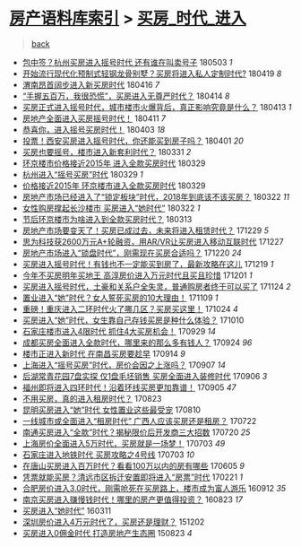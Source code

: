 [房产语料库索引](../../README.md)  > [买房_时代_进入](买房_时代_进入.md)
====
> [back](../README.md)

- [包中签？杭州买房进入摇号时代 还有谁在叫卖号子](http://jkwz.applinzi.com/ittc/7098833336728552458.html#%E5%8C%85%E4%B8%AD%E7%AD%BE%EF%BC%9F%E6%9D%AD%E5%B7%9E%E4%B9%B0%E6%88%BF%E8%BF%9B%E5%85%A5%E6%91%87%E5%8F%B7%E6%97%B6%E4%BB%A3+%E8%BF%98%E6%9C%89%E8%B0%81%E5%9C%A8%E5%8F%AB%E5%8D%96%E5%8F%B7%E5%AD%90) 180503 *1* 
- [开始流行现代化预制式轻钢龙骨别墅？买房将进入私人定制时代?](http://jkwz.applinzi.com/ittc/7093630608859464721.html#%E5%BC%80%E5%A7%8B%E6%B5%81%E8%A1%8C%E7%8E%B0%E4%BB%A3%E5%8C%96%E9%A2%84%E5%88%B6%E5%BC%8F%E8%BD%BB%E9%92%A2%E9%BE%99%E9%AA%A8%E5%88%AB%E5%A2%85%EF%BC%9F%E4%B9%B0%E6%88%BF%E5%B0%86%E8%BF%9B%E5%85%A5%E7%A7%81%E4%BA%BA%E5%AE%9A%E5%88%B6%E6%97%B6%E4%BB%A3%3F) 180419 *8* 
- [渭南昂首阔步进入新买房时代](http://jkwz.applinzi.com/ittc/7092723040431637520.html#%E6%B8%AD%E5%8D%97%E6%98%82%E9%A6%96%E9%98%94%E6%AD%A5%E8%BF%9B%E5%85%A5%E6%96%B0%E4%B9%B0%E6%88%BF%E6%97%B6%E4%BB%A3) 180416 *7* 
- [“手握五百万，我很恐慌”，买房进入无尊严时代？](http://jkwz.applinzi.com/ittc/7091788260567417866.html#%E2%80%9C%E6%89%8B%E6%8F%A1%E4%BA%94%E7%99%BE%E4%B8%87%EF%BC%8C%E6%88%91%E5%BE%88%E6%81%90%E6%85%8C%E2%80%9D%EF%BC%8C%E4%B9%B0%E6%88%BF%E8%BF%9B%E5%85%A5%E6%97%A0%E5%B0%8A%E4%B8%A5%E6%97%B6%E4%BB%A3%EF%BC%9F) 180414 *8* 
- [买房正式进入摇号时代，城市楼市火爆背后，真正影响究竟是什么？](http://jkwz.applinzi.com/ittc/7091456326003852304.html#%E4%B9%B0%E6%88%BF%E6%AD%A3%E5%BC%8F%E8%BF%9B%E5%85%A5%E6%91%87%E5%8F%B7%E6%97%B6%E4%BB%A3%EF%BC%8C%E5%9F%8E%E5%B8%82%E6%A5%BC%E5%B8%82%E7%81%AB%E7%88%86%E8%83%8C%E5%90%8E%EF%BC%8C%E7%9C%9F%E6%AD%A3%E5%BD%B1%E5%93%8D%E7%A9%B6%E7%AB%9F%E6%98%AF%E4%BB%80%E4%B9%88%EF%BC%9F) 180413 *1* 
- [房地产全面进入买房摇号时代！](http://jkwz.applinzi.com/ittc/7090726434983379975.html#%E6%88%BF%E5%9C%B0%E4%BA%A7%E5%85%A8%E9%9D%A2%E8%BF%9B%E5%85%A5%E4%B9%B0%E6%88%BF%E6%91%87%E5%8F%B7%E6%97%B6%E4%BB%A3%EF%BC%81) 180411 *7* 
- [恭喜你，进入摇号买房时代！](http://jkwz.applinzi.com/ittc/7087752600311301126.html#%E6%81%AD%E5%96%9C%E4%BD%A0%EF%BC%8C%E8%BF%9B%E5%85%A5%E6%91%87%E5%8F%B7%E4%B9%B0%E6%88%BF%E6%97%B6%E4%BB%A3%EF%BC%81) 180403 *18* 
- [投票！西安买房进入摇号时代，你还能买到房子吗？](http://jkwz.applinzi.com/ittc/7086813674809590800.html#%E6%8A%95%E7%A5%A8%EF%BC%81%E8%A5%BF%E5%AE%89%E4%B9%B0%E6%88%BF%E8%BF%9B%E5%85%A5%E6%91%87%E5%8F%B7%E6%97%B6%E4%BB%A3%EF%BC%8C%E4%BD%A0%E8%BF%98%E8%83%BD%E4%B9%B0%E5%88%B0%E6%88%BF%E5%AD%90%E5%90%97%EF%BC%9F) 180401 *20* 
- [买房也要摇号，楼市进入新套利时代？](http://jkwz.applinzi.com/ittc/7086584214051095559.html#%E4%B9%B0%E6%88%BF%E4%B9%9F%E8%A6%81%E6%91%87%E5%8F%B7%EF%BC%8C%E6%A5%BC%E5%B8%82%E8%BF%9B%E5%85%A5%E6%96%B0%E5%A5%97%E5%88%A9%E6%97%B6%E4%BB%A3%EF%BC%9F) 180331 *2* 
- [环京楼市价格接近2015年 进入全款买房时代](http://jkwz.applinzi.com/ittc/7085901556925072394.html#%E7%8E%AF%E4%BA%AC%E6%A5%BC%E5%B8%82%E4%BB%B7%E6%A0%BC%E6%8E%A5%E8%BF%912015%E5%B9%B4+%E8%BF%9B%E5%85%A5%E5%85%A8%E6%AC%BE%E4%B9%B0%E6%88%BF%E6%97%B6%E4%BB%A3) 180329  
- [杭州进入“摇号买房”时代](http://jkwz.applinzi.com/ittc/7085814724203906059.html#%E6%9D%AD%E5%B7%9E%E8%BF%9B%E5%85%A5%E2%80%9C%E6%91%87%E5%8F%B7%E4%B9%B0%E6%88%BF%E2%80%9D%E6%97%B6%E4%BB%A3) 180329 *1* 
- [价格接近2015年 环京楼市进入全款买房时代](http://jkwz.applinzi.com/ittc/7085802019304768523.html#%E4%BB%B7%E6%A0%BC%E6%8E%A5%E8%BF%912015%E5%B9%B4+%E7%8E%AF%E4%BA%AC%E6%A5%BC%E5%B8%82%E8%BF%9B%E5%85%A5%E5%85%A8%E6%AC%BE%E4%B9%B0%E6%88%BF%E6%97%B6%E4%BB%A3) 180329  
- [房地产市场已经进入了“锁定板块”时代，2018年到底该不该买房？](http://jkwz.applinzi.com/ittc/7083429880677270544.html#%E6%88%BF%E5%9C%B0%E4%BA%A7%E5%B8%82%E5%9C%BA%E5%B7%B2%E7%BB%8F%E8%BF%9B%E5%85%A5%E4%BA%86%E2%80%9C%E9%94%81%E5%AE%9A%E6%9D%BF%E5%9D%97%E2%80%9D%E6%97%B6%E4%BB%A3%EF%BC%8C2018%E5%B9%B4%E5%88%B0%E5%BA%95%E8%AF%A5%E4%B8%8D%E8%AF%A5%E4%B9%B0%E6%88%BF%EF%BC%9F) 180322 *11* 
- [女性购房撑起长沙楼市 买房进入“她时代”](http://jkwz.applinzi.com/ittc/7083359421076079633.html#%E5%A5%B3%E6%80%A7%E8%B4%AD%E6%88%BF%E6%92%91%E8%B5%B7%E9%95%BF%E6%B2%99%E6%A5%BC%E5%B8%82+%E4%B9%B0%E6%88%BF%E8%BF%9B%E5%85%A5%E2%80%9C%E5%A5%B9%E6%97%B6%E4%BB%A3%E2%80%9D) 180322 *1* 
- [节后环京楼市为啥进入到全款买房时代？](http://jkwz.applinzi.com/ittc/7079827878298780678.html#%E8%8A%82%E5%90%8E%E7%8E%AF%E4%BA%AC%E6%A5%BC%E5%B8%82%E4%B8%BA%E5%95%A5%E8%BF%9B%E5%85%A5%E5%88%B0%E5%85%A8%E6%AC%BE%E4%B9%B0%E6%88%BF%E6%97%B6%E4%BB%A3%EF%BC%9F) 180313  
- [房地产市场要变天了！买房已成过去，未来将进入租赁时代？](http://jkwz.applinzi.com/ittc/7052421722106512401.html#%E6%88%BF%E5%9C%B0%E4%BA%A7%E5%B8%82%E5%9C%BA%E8%A6%81%E5%8F%98%E5%A4%A9%E4%BA%86%EF%BC%81%E4%B9%B0%E6%88%BF%E5%B7%B2%E6%88%90%E8%BF%87%E5%8E%BB%EF%BC%8C%E6%9C%AA%E6%9D%A5%E5%B0%86%E8%BF%9B%E5%85%A5%E7%A7%9F%E8%B5%81%E6%97%B6%E4%BB%A3%EF%BC%9F) 171229 *5* 
- [思为科技获2600万元A+轮融资，用AR/VR让买房进入移动互联时代](http://jkwz.applinzi.com/ittc/7051811915330749457.html#%E6%80%9D%E4%B8%BA%E7%A7%91%E6%8A%80%E8%8E%B72600%E4%B8%87%E5%85%83A%2B%E8%BD%AE%E8%9E%8D%E8%B5%84%EF%BC%8C%E7%94%A8AR%2FVR%E8%AE%A9%E4%B9%B0%E6%88%BF%E8%BF%9B%E5%85%A5%E7%A7%BB%E5%8A%A8%E4%BA%92%E8%81%94%E6%97%B6%E4%BB%A3) 171227  
- [房地产市场进入“锁盘时代”，刚需现在买房合适吗？](http://jkwz.applinzi.com/ittc/7048749240782685201.html#%E6%88%BF%E5%9C%B0%E4%BA%A7%E5%B8%82%E5%9C%BA%E8%BF%9B%E5%85%A5%E2%80%9C%E9%94%81%E7%9B%98%E6%97%B6%E4%BB%A3%E2%80%9D%EF%BC%8C%E5%88%9A%E9%9C%80%E7%8E%B0%E5%9C%A8%E4%B9%B0%E6%88%BF%E5%90%88%E9%80%82%E5%90%97%EF%BC%9F) 171220 *24* 
- [买房进入摇号时代！有钱也不一定能买到房了，最新攻略在这儿](http://jkwz.applinzi.com/ittc/7048803417177195537.html#%E4%B9%B0%E6%88%BF%E8%BF%9B%E5%85%A5%E6%91%87%E5%8F%B7%E6%97%B6%E4%BB%A3%EF%BC%81%E6%9C%89%E9%92%B1%E4%B9%9F%E4%B8%8D%E4%B8%80%E5%AE%9A%E8%83%BD%E4%B9%B0%E5%88%B0%E6%88%BF%E4%BA%86%EF%BC%8C%E6%9C%80%E6%96%B0%E6%94%BB%E7%95%A5%E5%9C%A8%E8%BF%99%E5%84%BF) 171219 *1* 
- [今年不买房明年买地王 高淳房价进入万元时代且买且珍惜](http://jkwz.applinzi.com/ittc/7042052443561526288.html#%E4%BB%8A%E5%B9%B4%E4%B8%8D%E4%B9%B0%E6%88%BF%E6%98%8E%E5%B9%B4%E4%B9%B0%E5%9C%B0%E7%8E%8B+%E9%AB%98%E6%B7%B3%E6%88%BF%E4%BB%B7%E8%BF%9B%E5%85%A5%E4%B8%87%E5%85%83%E6%97%B6%E4%BB%A3%E4%B8%94%E4%B9%B0%E4%B8%94%E7%8F%8D%E6%83%9C) 171201 *1* 
- [买房进入摇号时代，土豪和关系户全失灵，普通购房者终于可以买了](http://jkwz.applinzi.com/ittc/7039574722398913552.html#%E4%B9%B0%E6%88%BF%E8%BF%9B%E5%85%A5%E6%91%87%E5%8F%B7%E6%97%B6%E4%BB%A3%EF%BC%8C%E5%9C%9F%E8%B1%AA%E5%92%8C%E5%85%B3%E7%B3%BB%E6%88%B7%E5%85%A8%E5%A4%B1%E7%81%B5%EF%BC%8C%E6%99%AE%E9%80%9A%E8%B4%AD%E6%88%BF%E8%80%85%E7%BB%88%E4%BA%8E%E5%8F%AF%E4%BB%A5%E4%B9%B0%E4%BA%86) 171124 *2* 
- [置业进入“她”时代？女人誓死买房的10大理由！](http://jkwz.applinzi.com/ittc/7033946566895862801.html#%E7%BD%AE%E4%B8%9A%E8%BF%9B%E5%85%A5%E2%80%9C%E5%A5%B9%E2%80%9D%E6%97%B6%E4%BB%A3%EF%BC%9F%E5%A5%B3%E4%BA%BA%E8%AA%93%E6%AD%BB%E4%B9%B0%E6%88%BF%E7%9A%8410%E5%A4%A7%E7%90%86%E7%94%B1%EF%BC%81) 171109 *1* 
- [重磅！重庆进入二环时代火了哪几区？买房买这里！](http://jkwz.applinzi.com/ittc/7027994352759079952.html#%E9%87%8D%E7%A3%85%EF%BC%81%E9%87%8D%E5%BA%86%E8%BF%9B%E5%85%A5%E4%BA%8C%E7%8E%AF%E6%97%B6%E4%BB%A3%E7%81%AB%E4%BA%86%E5%93%AA%E5%87%A0%E5%8C%BA%EF%BC%9F%E4%B9%B0%E6%88%BF%E4%B9%B0%E8%BF%99%E9%87%8C%EF%BC%81) 171024 *4* 
- [买房进入“她”时代，女生靠自己存钱买房是种什么体验？](http://jkwz.applinzi.com/ittc/7022891779337225233.html#%E4%B9%B0%E6%88%BF%E8%BF%9B%E5%85%A5%E2%80%9C%E5%A5%B9%E2%80%9D%E6%97%B6%E4%BB%A3%EF%BC%8C%E5%A5%B3%E7%94%9F%E9%9D%A0%E8%87%AA%E5%B7%B1%E5%AD%98%E9%92%B1%E4%B9%B0%E6%88%BF%E6%98%AF%E7%A7%8D%E4%BB%80%E4%B9%88%E4%BD%93%E9%AA%8C%EF%BC%9F) 171010  
- [石家庄楼市进入4限时代 抓住4大买房机会！](http://jkwz.applinzi.com/ittc/7018655779543057425.html#%E7%9F%B3%E5%AE%B6%E5%BA%84%E6%A5%BC%E5%B8%82%E8%BF%9B%E5%85%A54%E9%99%90%E6%97%B6%E4%BB%A3+%E6%8A%93%E4%BD%8F4%E5%A4%A7%E4%B9%B0%E6%88%BF%E6%9C%BA%E4%BC%9A%EF%BC%81) 170929 *14* 
- [成都买房全面进入全款时代，哪里来的那么多有钱人？](http://jkwz.applinzi.com/ittc/7016968184287200273.html#%E6%88%90%E9%83%BD%E4%B9%B0%E6%88%BF%E5%85%A8%E9%9D%A2%E8%BF%9B%E5%85%A5%E5%85%A8%E6%AC%BE%E6%97%B6%E4%BB%A3%EF%BC%8C%E5%93%AA%E9%87%8C%E6%9D%A5%E7%9A%84%E9%82%A3%E4%B9%88%E5%A4%9A%E6%9C%89%E9%92%B1%E4%BA%BA%EF%BC%9F) 170924 *96* 
- [楼市正进入新时代 在南昌买房要趁早](http://jkwz.applinzi.com/ittc/7013175975083508752.html#%E6%A5%BC%E5%B8%82%E6%AD%A3%E8%BF%9B%E5%85%A5%E6%96%B0%E6%97%B6%E4%BB%A3+%E5%9C%A8%E5%8D%97%E6%98%8C%E4%B9%B0%E6%88%BF%E8%A6%81%E8%B6%81%E6%97%A9) 170914 *9* 
- [上海进入“摇号买房”时代，房价会因之上涨吗？](http://jkwz.applinzi.com/ittc/7010124228438000656.html#%E4%B8%8A%E6%B5%B7%E8%BF%9B%E5%85%A5%E2%80%9C%E6%91%87%E5%8F%B7%E4%B9%B0%E6%88%BF%E2%80%9D%E6%97%B6%E4%BB%A3%EF%BC%8C%E6%88%BF%E4%BB%B7%E4%BC%9A%E5%9B%A0%E4%B9%8B%E4%B8%8A%E6%B6%A8%E5%90%97%EF%BC%9F) 170907 *14* 
- [后湖常青花园7盘实探 仅1盘毛坯销售 买房全面进入装修时代](http://jkwz.applinzi.com/ittc/7010129608035550224.html#%E5%90%8E%E6%B9%96%E5%B8%B8%E9%9D%92%E8%8A%B1%E5%9B%AD7%E7%9B%98%E5%AE%9E%E6%8E%A2+%E4%BB%851%E7%9B%98%E6%AF%9B%E5%9D%AF%E9%94%80%E5%94%AE+%E4%B9%B0%E6%88%BF%E5%85%A8%E9%9D%A2%E8%BF%9B%E5%85%A5%E8%A3%85%E4%BF%AE%E6%97%B6%E4%BB%A3) 170906 *3* 
- [福州即将进入四环时代！沿着环线买房更加靠谱！](http://jkwz.applinzi.com/ittc/7009889793172046865.html#%E7%A6%8F%E5%B7%9E%E5%8D%B3%E5%B0%86%E8%BF%9B%E5%85%A5%E5%9B%9B%E7%8E%AF%E6%97%B6%E4%BB%A3%EF%BC%81%E6%B2%BF%E7%9D%80%E7%8E%AF%E7%BA%BF%E4%B9%B0%E6%88%BF%E6%9B%B4%E5%8A%A0%E9%9D%A0%E8%B0%B1%EF%BC%81) 170905 *47* 
- [不用买房，真的进入租房时代？](http://jkwz.applinzi.com/ittc/7005123845357569041.html#%E4%B8%8D%E7%94%A8%E4%B9%B0%E6%88%BF%EF%BC%8C%E7%9C%9F%E7%9A%84%E8%BF%9B%E5%85%A5%E7%A7%9F%E6%88%BF%E6%97%B6%E4%BB%A3%EF%BC%9F) 170823  
- [昆明买房进入“她”时代 女性置业这些最受宠](http://jkwz.applinzi.com/ittc/7000197171159499793.html#%E6%98%86%E6%98%8E%E4%B9%B0%E6%88%BF%E8%BF%9B%E5%85%A5%E2%80%9C%E5%A5%B9%E2%80%9D%E6%97%B6%E4%BB%A3+%E5%A5%B3%E6%80%A7%E7%BD%AE%E4%B8%9A%E8%BF%99%E4%BA%9B%E6%9C%80%E5%8F%97%E5%AE%A0) 170810  
- [一线城市或全面进入“租房时代” 广西人应该买房还是租房？](http://jkwz.applinzi.com/ittc/6993019364725752849.html#%E4%B8%80%E7%BA%BF%E5%9F%8E%E5%B8%82%E6%88%96%E5%85%A8%E9%9D%A2%E8%BF%9B%E5%85%A5%E2%80%9C%E7%A7%9F%E6%88%BF%E6%97%B6%E4%BB%A3%E2%80%9D+%E5%B9%BF%E8%A5%BF%E4%BA%BA%E5%BA%94%E8%AF%A5%E4%B9%B0%E6%88%BF%E8%BF%98%E6%98%AF%E7%A7%9F%E6%88%BF%EF%BC%9F) 170722  
- [南通买房进入“全款”时代？揭秘限价后开发商三大招数](http://jkwz.applinzi.com/ittc/6992342452663747601.html#%E5%8D%97%E9%80%9A%E4%B9%B0%E6%88%BF%E8%BF%9B%E5%85%A5%E2%80%9C%E5%85%A8%E6%AC%BE%E2%80%9D%E6%97%B6%E4%BB%A3%EF%BC%9F%E6%8F%AD%E7%A7%98%E9%99%90%E4%BB%B7%E5%90%8E%E5%BC%80%E5%8F%91%E5%95%86%E4%B8%89%E5%A4%A7%E6%8B%9B%E6%95%B0) 170720 *25* 
- [上海房价全面进入5万时代，买房就是一场梦！](http://jkwz.applinzi.com/ittc/6986123523725460484.html#%E4%B8%8A%E6%B5%B7%E6%88%BF%E4%BB%B7%E5%85%A8%E9%9D%A2%E8%BF%9B%E5%85%A55%E4%B8%87%E6%97%B6%E4%BB%A3%EF%BC%8C%E4%B9%B0%E6%88%BF%E5%B0%B1%E6%98%AF%E4%B8%80%E5%9C%BA%E6%A2%A6%EF%BC%81) 170703 *49* 
- [石家庄进入地铁时代 买房攻略之4号线](http://jkwz.applinzi.com/ittc/6985856083103843332.html#%E7%9F%B3%E5%AE%B6%E5%BA%84%E8%BF%9B%E5%85%A5%E5%9C%B0%E9%93%81%E6%97%B6%E4%BB%A3+%E4%B9%B0%E6%88%BF%E6%94%BB%E7%95%A5%E4%B9%8B4%E5%8F%B7%E7%BA%BF) 170703 *10* 
- [在唐山买房进入百万时代？看看100万以内的房有哪些](http://jkwz.applinzi.com/ittc/6975619793414521860.html#%E5%9C%A8%E5%94%90%E5%B1%B1%E4%B9%B0%E6%88%BF%E8%BF%9B%E5%85%A5%E7%99%BE%E4%B8%87%E6%97%B6%E4%BB%A3%EF%BC%9F%E7%9C%8B%E7%9C%8B100%E4%B8%87%E4%BB%A5%E5%86%85%E7%9A%84%E6%88%BF%E6%9C%89%E5%93%AA%E4%BA%9B) 170605 *9* 
- [凭票就能买房？清远市区拆迁安置即将进入“房票”时代](http://jkwz.applinzi.com/ittc/6936992464450880517.html#%E5%87%AD%E7%A5%A8%E5%B0%B1%E8%83%BD%E4%B9%B0%E6%88%BF%EF%BC%9F%E6%B8%85%E8%BF%9C%E5%B8%82%E5%8C%BA%E6%8B%86%E8%BF%81%E5%AE%89%E7%BD%AE%E5%8D%B3%E5%B0%86%E8%BF%9B%E5%85%A5%E2%80%9C%E6%88%BF%E7%A5%A8%E2%80%9D%E6%97%B6%E4%BB%A3) 170221 *1* 
- [合肥房价进入3.0时代，刚需呛死在买房路上，楼市成为富人游乐](http://jkwz.applinzi.com/ittc/6877077604204545028.html#%E5%90%88%E8%82%A5%E6%88%BF%E4%BB%B7%E8%BF%9B%E5%85%A53.0%E6%97%B6%E4%BB%A3%EF%BC%8C%E5%88%9A%E9%9C%80%E5%91%9B%E6%AD%BB%E5%9C%A8%E4%B9%B0%E6%88%BF%E8%B7%AF%E4%B8%8A%EF%BC%8C%E6%A5%BC%E5%B8%82%E6%88%90%E4%B8%BA%E5%AF%8C%E4%BA%BA%E6%B8%B8%E4%B9%90) 160912 *35* 
- [南京买房进入赚慢钱时代！哪里的房产更值得投资？](http://jkwz.applinzi.com/ittc/6869659032591270916.html#%E5%8D%97%E4%BA%AC%E4%B9%B0%E6%88%BF%E8%BF%9B%E5%85%A5%E8%B5%9A%E6%85%A2%E9%92%B1%E6%97%B6%E4%BB%A3%EF%BC%81%E5%93%AA%E9%87%8C%E7%9A%84%E6%88%BF%E4%BA%A7%E6%9B%B4%E5%80%BC%E5%BE%97%E6%8A%95%E8%B5%84%EF%BC%9F) 160823 *17* 
- [买房进入“她时代”](http://jkwz.applinzi.com/ittc/6808201032593048580.html#%E4%B9%B0%E6%88%BF%E8%BF%9B%E5%85%A5%E2%80%9C%E5%A5%B9%E6%97%B6%E4%BB%A3%E2%80%9D) 160311  
- [深圳房价进入4万元时代了，买房还是理财？](http://jkwz.applinzi.com/ittc/6771268693522908165.html#%E6%B7%B1%E5%9C%B3%E6%88%BF%E4%BB%B7%E8%BF%9B%E5%85%A54%E4%B8%87%E5%85%83%E6%97%B6%E4%BB%A3%E4%BA%86%EF%BC%8C%E4%B9%B0%E6%88%BF%E8%BF%98%E6%98%AF%E7%90%86%E8%B4%A2%EF%BC%9F) 151202  
- [买房进入0佣金时代 打造房地产生态圈](http://jkwz.applinzi.com/ittc/6733650478740636677.html#%E4%B9%B0%E6%88%BF%E8%BF%9B%E5%85%A50%E4%BD%A3%E9%87%91%E6%97%B6%E4%BB%A3+%E6%89%93%E9%80%A0%E6%88%BF%E5%9C%B0%E4%BA%A7%E7%94%9F%E6%80%81%E5%9C%88) 150823 *4* 
